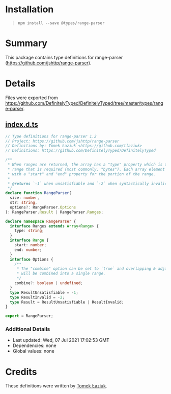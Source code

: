 # Installation

> `npm install --save @types/range-parser`

# Summary

This package contains type definitions for range-parser (https://github.com/jshttp/range-parser).

# Details

Files were exported from https://github.com/DefinitelyTyped/DefinitelyTyped/tree/master/types/range-parser.

## [index.d.ts](https://github.com/DefinitelyTyped/DefinitelyTyped/tree/master/types/range-parser/index.d.ts)

```ts
// Type definitions for range-parser 1.2
// Project: https://github.com/jshttp/range-parser
// Definitions by: Tomek Łaziuk <https://github.com/tlaziuk>
// Definitions: https://github.com/DefinitelyTyped/DefinitelyTyped

/**
 * When ranges are returned, the array has a "type" property which is the type of
 * range that is required (most commonly, "bytes"). Each array element is an object
 * with a "start" and "end" property for the portion of the range.
 *
 * @returns `-1` when unsatisfiable and `-2` when syntactically invalid, ranges otherwise.
 */
declare function RangeParser(
  size: number,
  str: string,
  options?: RangeParser.Options
): RangeParser.Result | RangeParser.Ranges;

declare namespace RangeParser {
  interface Ranges extends Array<Range> {
    type: string;
  }
  interface Range {
    start: number;
    end: number;
  }
  interface Options {
    /**
     * The "combine" option can be set to `true` and overlapping & adjacent ranges
     * will be combined into a single range.
     */
    combine?: boolean | undefined;
  }
  type ResultUnsatisfiable = -1;
  type ResultInvalid = -2;
  type Result = ResultUnsatisfiable | ResultInvalid;
}

export = RangeParser;
```

### Additional Details

- Last updated: Wed, 07 Jul 2021 17:02:53 GMT
- Dependencies: none
- Global values: none

# Credits

These definitions were written by [Tomek Łaziuk](https://github.com/tlaziuk).
